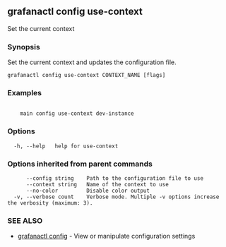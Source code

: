 ## grafanactl config use-context

Set the current context

### Synopsis

Set the current context and updates the configuration file.

```
grafanactl config use-context CONTEXT_NAME [flags]
```

### Examples

```

	main config use-context dev-instance
```

### Options

```
  -h, --help   help for use-context
```

### Options inherited from parent commands

```
      --config string    Path to the configuration file to use
      --context string   Name of the context to use
      --no-color         Disable color output
  -v, --verbose count    Verbose mode. Multiple -v options increase the verbosity (maximum: 3).
```

### SEE ALSO

* [grafanactl config](grafanactl_config.md)	 - View or manipulate configuration settings

